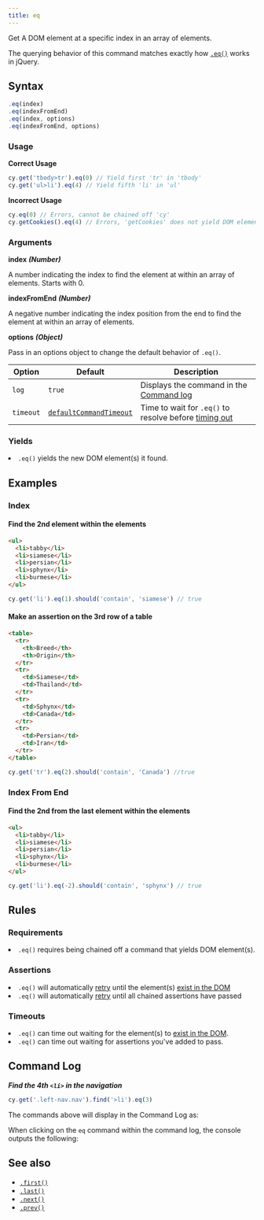 ```yaml
---
title: eq
---
```


Get A DOM element at a specific index in an array of elements.

<Alert type="info">

The querying behavior of this command matches exactly how [`.eq()`](https://api.jquery.com/eq) works in jQuery.

</Alert>

## Syntax

```javascript
.eq(index)
.eq(indexFromEnd)
.eq(index, options)
.eq(indexFromEnd, options)
```

### Usage

**<Icon name="check-circle" color="green"></Icon> Correct Usage**

```javascript
cy.get('tbody>tr').eq(0) // Yield first 'tr' in 'tbody'
cy.get('ul>li').eq(4) // Yield fifth 'li' in 'ul'
```

**<Icon name="exclamation-triangle" color="red"></Icon> Incorrect Usage**

```javascript
cy.eq(0) // Errors, cannot be chained off 'cy'
cy.getCookies().eq(4) // Errors, 'getCookies' does not yield DOM element
```

### Arguments

**<Icon name="angle-right"></Icon> index** **_(Number)_**

A number indicating the index to find the element at within an array of elements. Starts with 0.

**<Icon name="angle-right"></Icon> indexFromEnd** **_(Number)_**

A negative number indicating the index position from the end to find the element at within an array of elements.

**<Icon name="angle-right"></Icon> options** **_(Object)_**

Pass in an options object to change the default behavior of `.eq()`.

| Option    | Default                                                              | Description                                                                              |
| --------- | -------------------------------------------------------------------- | ---------------------------------------------------------------------------------------- |
| `log`     | `true`                                                               | Displays the command in the [Command log](/guides/core-concepts/test-runner#Command-Log) |
| `timeout` | [`defaultCommandTimeout`](/guides/references/configuration#Timeouts) | Time to wait for `.eq()` to resolve before [timing out](#Timeouts)                       |

### Yields [<Icon name="question-circle"/>](introduction-to-cypress#Subject-Management)

<List><li>`.eq()` yields the new DOM element(s) it found.</li></List>

## Examples

### Index

#### Find the 2nd element within the elements

```html
<ul>
  <li>tabby</li>
  <li>siamese</li>
  <li>persian</li>
  <li>sphynx</li>
  <li>burmese</li>
</ul>
```

```javascript
cy.get('li').eq(1).should('contain', 'siamese') // true
```

#### Make an assertion on the 3rd row of a table

```html
<table>
  <tr>
    <th>Breed</th>
    <th>Origin</th>
  </tr>
  <tr>
    <td>Siamese</td>
    <td>Thailand</td>
  </tr>
  <tr>
    <td>Sphynx</td>
    <td>Canada</td>
  </tr>
  <tr>
    <td>Persian</td>
    <td>Iran</td>
  </tr>
</table>
```

```javascript
cy.get('tr').eq(2).should('contain', 'Canada') //true
```

### Index From End

#### Find the 2nd from the last element within the elements

```html
<ul>
  <li>tabby</li>
  <li>siamese</li>
  <li>persian</li>
  <li>sphynx</li>
  <li>burmese</li>
</ul>
```

```javascript
cy.get('li').eq(-2).should('contain', 'sphynx') // true
```

## Rules

### Requirements [<Icon name="question-circle"/>](introduction-to-cypress#Chains-of-Commands)

<List><li>`.eq()` requires being chained off a command that yields DOM element(s).</li></List>

### Assertions [<Icon name="question-circle"/>](introduction-to-cypress#Assertions)

<List><li>`.eq()` will automatically [retry](/guides/core-concepts/retry-ability) until the element(s) [exist in the DOM](/guides/core-concepts/introduction-to-cypress#Default-Assertions)</li><li>`.eq()` will automatically [retry](/guides/core-concepts/retry-ability) until all chained assertions have passed</li></List>

### Timeouts [<Icon name="question-circle"/>](introduction-to-cypress#Timeouts)

<List><li>`.eq()` can time out waiting for the element(s) to [exist in the DOM](/guides/core-concepts/introduction-to-cypress#Default-Assertions).</li><li>`.eq()` can time out waiting for assertions you've added to pass.</li></List>

## Command Log

**_Find the 4th `<li>` in the navigation_**

```javascript
cy.get('.left-nav.nav').find('>li').eq(3)
```

The commands above will display in the Command Log as:

<DocsImage src="/img/api/eq/find-element-at-index.png" alt="Command log eq" ></DocsImage>

When clicking on the `eq` command within the command log, the console outputs the following:

<DocsImage src="/img/api/eq/see-element-and-list-when-using-eq.png" alt="console.log eq" ></DocsImage>

## See also

- [`.first()`](/api/commands/first)
- [`.last()`](/api/commands/last)
- [`.next()`](/api/commands/next)
- [`.prev()`](/api/commands/prev)
